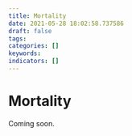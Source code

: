 ```yaml
---
title: Mortality
date: 2021-05-28 18:02:58.737586
draft: false
tags: 
categories: []
keywords: 
indicators: []
---
```

# Mortality
Coming soon. 


